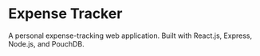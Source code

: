 # Expense Tracker

A personal expense-tracking web application. Built with React.js, Express, Node.js, and PouchDB.
